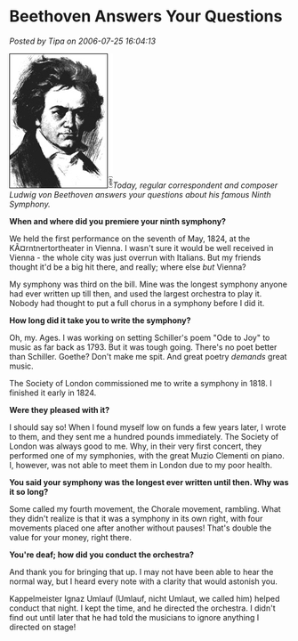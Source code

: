# Beethoven Answers Your Questions

*Posted by Tipa on 2006-07-25 16:04:13*

![Beethoven](../../../uploads/2006/07/story.beethoven.ap.jpg)*Today, regular correspondent and composer Ludwig von Beethoven answers your questions about his famous Ninth Symphony.*

**When and where did you premiere your ninth symphony?**

We held the first performance on the seventh of May, 1824, at the KÃ¤rntnertortheater in Vienna. I wasn't sure it would be well received in Vienna - the whole city was just overrun with Italians. But my friends thought it'd be a big hit there, and really; where else *but* Vienna?

My symphony was third on the bill. Mine was the longest symphony anyone had ever written up till then, and used the largest orchestra to play it. Nobody had thought to put a full chorus in a symphony before I did it.

**How long did it take you to write the symphony?**

Oh, my. Ages. I was working on setting Schiller's poem "Ode to Joy" to music as far back as 1793. But it was tough going. There's no poet better than Schiller. Goethe? Don't make me spit. And great poetry *demands* great music.

The Society of London commissioned me to write a symphony in 1818. I finished it early in 1824.

**Were they pleased with it?**

I should say so! When I found myself low on funds a few years later, I wrote to them, and they sent me a hundred pounds immediately. The Society of London was always good to me. Why, in their very first concert, they performed one of my symphonies, with the great Muzio Clementi on piano. I, however, was not able to meet them in London due to my poor health.

**You said your symphony was the longest ever written until then. Why was it so long?**

Some called my fourth movement, the Chorale movement, rambling. What they didn't realize is that it was a symphony in its own right, with four movements placed one after another without pauses! That's double the value for your money, right there.

**You're deaf; how did you conduct the orchestra?**

And thank you for bringing that up. I may not have been able to hear the normal way, but I heard every note with a clarity that would astonish you.

Kappelmeister Ignaz Umlauf (Umlauf, nicht Umlaut, we called him) helped conduct that night. I kept the time, and he directed the orchestra. I didn't find out until later that he had told the musicians to ignore anything I directed on stage!
